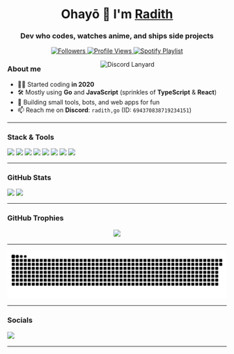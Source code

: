 <!-- Profile README - revamped -->

<h1 align="center">Ohayō 👋 I'm <a href="https://github.com/gamersindo1223">Radith</a></h1>
<h3 align="center">Dev who codes, watches anime, and ships side projects</h3>

<p align="center">
  <a href="https://github.com/gamersindo1223?tab=followers">
    <img alt="Followers" src="https://img.shields.io/github/followers/gamersindo1223?label=Followers&style=for-the-badge">
  </a>
  <a href="https://github.com/gamersindo1223">
    <img alt="Profile Views" src="https://komarev.com/ghpvc/?username=gamersindo1223&style=for-the-badge">
  </a>
  <a href="https://open.spotify.com/playlist/2nkYaAGr9xinLV2tyRmcB3">
    <img alt="Spotify Playlist" src="https://img.shields.io/badge/spotify-anime%20vibes-1DB954?style=for-the-badge&logo=spotify&logoColor=white">
  </a>
</p>

<img width="290" align="right" alt="Discord Lanyard"
     src="https://lanyard.cnrad.dev/api/694370838719234151?idleMessage=Hello%20there!">

### About me
- 🧑‍💻 Started coding **in 2020**
- 🛠️ Mostly using **Go** and **JavaScript** (sprinkles of **TypeScript** & **React**)
- 🎯 Building small tools, bots, and web apps for fun
- 📫 Reach me on **Discord**: `radith,go` (ID: `694370838719234151`)

---

### Stack & Tools
<p>
  <img src="https://img.shields.io/badge/Go-00ADD8?logo=go&logoColor=white" />
  <img src="https://img.shields.io/badge/Node.js-339933?logo=nodedotjs&logoColor=white" />
  <img src="https://img.shields.io/badge/JavaScript-F7DF1E?logo=javascript&logoColor=black" />
  <img src="https://img.shields.io/badge/TypeScript-3178C6?logo=typescript&logoColor=white" />
  <img src="https://img.shields.io/badge/React-61DAFB?logo=react&logoColor=black" />
  <img src="https://img.shields.io/badge/Python-3776AB?logo=python&logoColor=white" />
  <img src="https://img.shields.io/badge/Docker-2496ED?logo=docker&logoColor=white" />
  <img src="https://img.shields.io/badge/MongoDB-47A248?logo=mongodb&logoColor=white" />
</p>

---

### GitHub Stats
<p>
  <img height="165" src="https://github-readme-stats.vercel.app/api?username=gamersindo1223&show_icons=true&theme=tokyonight&hide_border=true" />
  <img height="165" src="https://github-readme-stats.vercel.app/api/top-langs/?username=gamersindo1223&layout=compact&theme=tokyonight&hide_border=true" />
</p>

---

### GitHub Trophies
<p align="center">
  <img src="https://github-profile-trophy.vercel.app/?username=gamersindo1223&theme=onestar&no-frame=true&row=1&column=6" />
</p>

---

<picture>
  <source media="(prefers-color-scheme: dark)" srcset="https://raw.githubusercontent.com/gamersindo1223/gamersindo1223/output/github-contribution-grid-snake-dark.svg" />
  <source media="(prefers-color-scheme: light)" srcset="https://raw.githubusercontent.com/gamersindo1223/gamersindo1223/output/github-contribution-grid-snake.svg" />
  <img alt="github-snake" src="https://raw.githubusercontent.com/gamersindo1223/gamersindo1223/output/github-contribution-grid-snake.svg" />
</picture>

---

### Socials
<p align="left">
  <a href="https://instagram.com/radith.go" target="_blank">
    <img src="https://img.shields.io/badge/Instagram-radith.go-E4405F?style=for-the-badge&logo=instagram&logoColor=white" />
  </a>
</p>

---

<!-- Extras you can enable later:

### Now Playing
[![Spotify](https://spotify-github-profile.vercel.app/api/view?uid=sjq6ux0ewvqu7lu94667zjopl&cover_image=true&theme=default&show_offline=false&background_color=121212&interchange=true&bar_color=53b14f&bar_color_cover=false)](https://open.spotify.com/playlist/2nkYaAGr9xinLV2tyRmcB3)

-->
